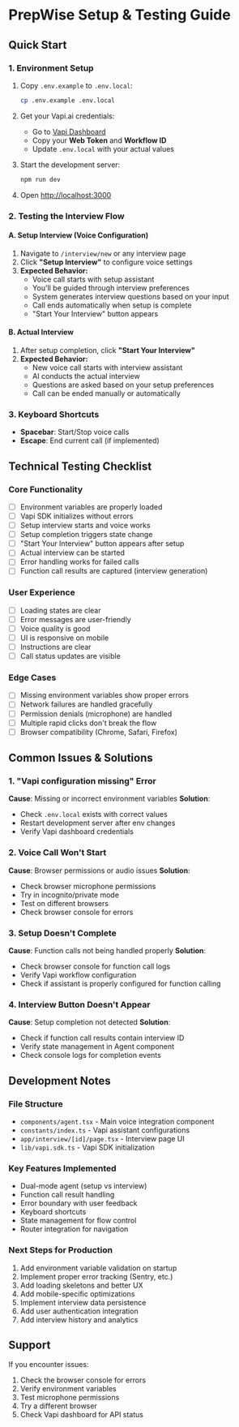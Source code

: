 # PrepWise Setup & Testing Guide

## Quick Start

### 1. Environment Setup
1. Copy `.env.example` to `.env.local`:
   ```bash
   cp .env.example .env.local
   ```

2. Get your Vapi.ai credentials:
   - Go to [Vapi Dashboard](https://dashboard.vapi.ai)
   - Copy your **Web Token** and **Workflow ID**
   - Update `.env.local` with your actual values

3. Start the development server:
   ```bash
   npm run dev
   ```

4. Open [http://localhost:3000](http://localhost:3000)

### 2. Testing the Interview Flow

#### A. Setup Interview (Voice Configuration)
1. Navigate to `/interview/new` or any interview page
2. Click **"Setup Interview"** to configure voice settings
3. **Expected Behavior:**
   - Voice call starts with setup assistant
   - You'll be guided through interview preferences
   - System generates interview questions based on your input
   - Call ends automatically when setup is complete
   - "Start Your Interview" button appears

#### B. Actual Interview
1. After setup completion, click **"Start Your Interview"**
2. **Expected Behavior:**
   - New voice call starts with interview assistant
   - AI conducts the actual interview
   - Questions are asked based on your setup preferences
   - Call can be ended manually or automatically

### 3. Keyboard Shortcuts
- **Spacebar**: Start/Stop voice calls
- **Escape**: End current call (if implemented)

## Technical Testing Checklist

### Core Functionality
- [ ] Environment variables are properly loaded
- [ ] Vapi SDK initializes without errors
- [ ] Setup interview starts and voice works
- [ ] Setup completion triggers state change
- [ ] "Start Your Interview" button appears after setup
- [ ] Actual interview can be started
- [ ] Error handling works for failed calls
- [ ] Function call results are captured (interview generation)

### User Experience
- [ ] Loading states are clear
- [ ] Error messages are user-friendly
- [ ] Voice quality is good
- [ ] UI is responsive on mobile
- [ ] Instructions are clear
- [ ] Call status updates are visible

### Edge Cases
- [ ] Missing environment variables show proper errors
- [ ] Network failures are handled gracefully
- [ ] Permission denials (microphone) are handled
- [ ] Multiple rapid clicks don't break the flow
- [ ] Browser compatibility (Chrome, Safari, Firefox)

## Common Issues & Solutions

### 1. "Vapi configuration missing" Error
**Cause**: Missing or incorrect environment variables
**Solution**: 
- Check `.env.local` exists with correct values
- Restart development server after env changes
- Verify Vapi dashboard credentials

### 2. Voice Call Won't Start
**Cause**: Browser permissions or audio issues
**Solution**:
- Check browser microphone permissions
- Try in incognito/private mode
- Test on different browsers
- Check browser console for errors

### 3. Setup Doesn't Complete
**Cause**: Function calls not being handled properly
**Solution**:
- Check browser console for function call logs
- Verify Vapi workflow configuration
- Check if assistant is properly configured for function calling

### 4. Interview Button Doesn't Appear
**Cause**: Setup completion not detected
**Solution**:
- Check if function call results contain interview ID
- Verify state management in Agent component
- Check console logs for completion events

## Development Notes

### File Structure
- `components/agent.tsx` - Main voice integration component
- `constants/index.ts` - Vapi assistant configurations
- `app/interview/[id]/page.tsx` - Interview page UI
- `lib/vapi.sdk.ts` - Vapi SDK initialization

### Key Features Implemented
- Dual-mode agent (setup vs interview)
- Function call result handling
- Error boundary with user feedback
- Keyboard shortcuts
- State management for flow control
- Router integration for navigation

### Next Steps for Production
1. Add environment variable validation on startup
2. Implement proper error tracking (Sentry, etc.)
3. Add loading skeletons and better UX
4. Add mobile-specific optimizations
5. Implement interview data persistence
6. Add user authentication integration
7. Add interview history and analytics

## Support

If you encounter issues:
1. Check the browser console for errors
2. Verify environment variables
3. Test microphone permissions
4. Try a different browser
5. Check Vapi dashboard for API status
